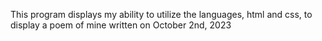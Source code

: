 This program displays my ability to utilize the languages, html and css, to display a poem of mine written on October 2nd, 2023